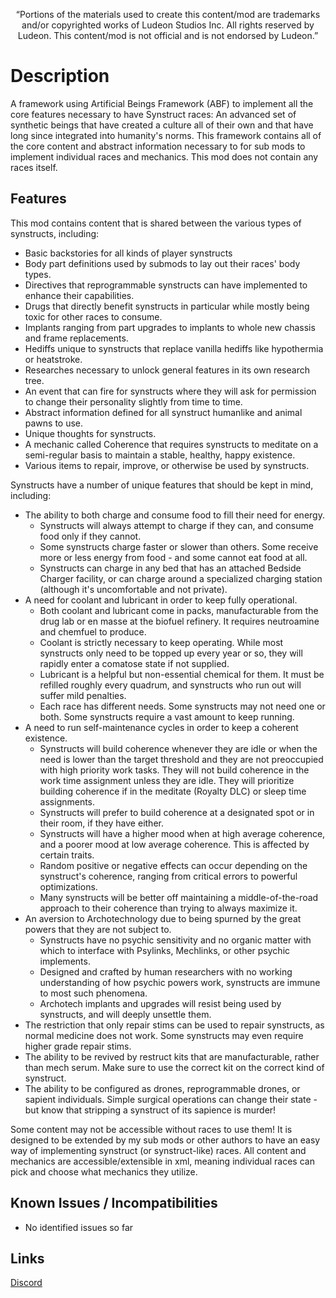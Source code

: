 <p align="center">
	“Portions of the materials used to create this content/mod are trademarks and/or copyrighted works of Ludeon Studios Inc. All rights reserved by Ludeon. This content/mod is not official and is not endorsed by Ludeon.”
</p>

# Description
A framework using Artificial Beings Framework (ABF) to implement all the core features necessary to have Synstruct races: An advanced set of synthetic beings that have created a culture all of their own and that have long since integrated into humanity's norms. This framework contains all of the core content and abstract information necessary to for sub mods to implement individual races and mechanics. This mod does not contain any races itself.


## Features
This mod contains content that is shared between the various types of synstructs, including:
* Basic backstories for all kinds of player synstructs
* Body part definitions used by submods to lay out their races' body types.
* Directives that reprogrammable synstructs can have implemented to enhance their capabilities.
* Drugs that directly benefit synstructs in particular while mostly being toxic for other races to consume.
* Implants ranging from part upgrades to implants to whole new chassis and frame replacements.
* Hediffs unique to synstructs that replace vanilla hediffs like hypothermia or heatstroke.
* Researches necessary to unlock general features in its own research tree.
* An event that can fire for synstructs where they will ask for permission to change their personality slightly from time to time.
* Abstract information defined for all synstruct humanlike and animal pawns to use.
* Unique thoughts for synstructs.
* A mechanic called Coherence that requires synstructs to meditate on a semi-regular basis to maintain a stable, healthy, happy existence.
* Various items to repair, improve, or otherwise be used by synstructs.


Synstructs have a number of unique features that should be kept in mind, including:
* The ability to both charge and consume food to fill their need for energy.
    * Synstructs will always attempt to charge if they can, and consume food only if they cannot.
    * Some synstructs charge faster or slower than others. Some receive more or less energy from food - and some cannot eat food at all.
    * Synstructs can charge in any bed that has an attached Bedside Charger facility, or can charge around a specialized charging station (although it's uncomfortable and not private).
* A need for coolant and lubricant in order to keep fully operational.
    * Both coolant and lubricant come in packs, manufacturable from the drug lab or en masse at the biofuel refinery. It requires neutroamine and chemfuel to produce.
    * Coolant is strictly necessary to keep operating. While most synstructs only need to be topped up every year or so, they will rapidly enter a comatose state if not supplied.
    * Lubricant is a helpful but non-essential chemical for them. It must be refilled roughly every quadrum, and synstructs who run out will suffer mild penalties.
    * Each race has different needs. Some synstructs may not need one or both. Some synstructs require a vast amount to keep running.
* A need to run self-maintenance cycles in order to keep a coherent existence.
    * Synstructs will build coherence whenever they are idle or when the need is lower than the target threshold and they are not preoccupied with high priority work tasks. They will not build coherence in the work time assignment unless they are idle. They will prioritize building coherence if in the meditate (Royalty DLC) or sleep time assignments.
    * Synstructs will prefer to build coherence at a designated spot or in their room, if they have either.
    * Synstructs will have a higher mood when at high average coherence, and a poorer mood at low average coherence. This is affected by certain traits.
    * Random positive or negative effects can occur depending on the synstruct's coherence, ranging from critical errors to powerful optimizations.
    * Many synstructs will be better off maintaining a middle-of-the-road approach to their coherence than trying to always maximize it.
* An aversion to Archotechnology due to being spurned by the great powers that they are not subject to.
    * Synstructs have no psychic sensitivity and no organic matter with which to interface with Psylinks, Mechlinks, or other psychic implements.
    * Designed and crafted by human researchers with no working understanding of how psychic powers work, synstructs are immune to most such phenomena.
    * Archotech implants and upgrades will resist being used by synstructs, and will deeply unsettle them.
* The restriction that only repair stims can be used to repair synstructs, as normal medicine does not work. Some synstructs may even require higher grade repair stims.
* The ability to be revived by restruct kits that are manufacturable, rather than mech serum. Make sure to use the correct kit on the correct kind of synstruct.
* The ability to be configured as drones, reprogrammable drones, or sapient individuals. Simple surgical operations can change their state - but know that stripping a synstruct of its sapience is murder!

Some content may not be accessible without races to use them! It is designed to be extended by my sub mods or other authors to have an easy way of implementing synstruct (or synstruct-like) races. All content and mechanics are accessible/extensible in xml, meaning individual races can pick and choose what mechanics they utilize.


## Known Issues / Incompatibilities
* No identified issues so far


## Links
[Discord](https://discord.gg/udNCpbkABT)
